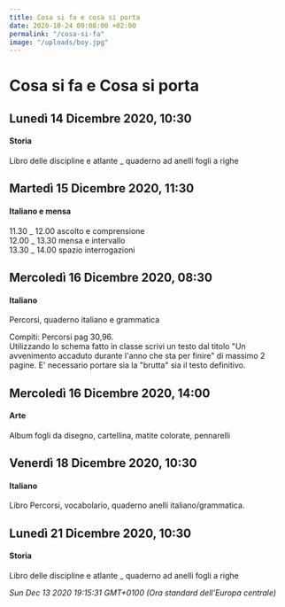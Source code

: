 ```yaml
---
title: Cosa si fa e cosa si porta
date: 2020-10-24 09:08:00 +02:00
permalink: "/cosa-si-fa"
image: "/uploads/boy.jpg"
---
```


# Cosa si fa e Cosa si porta
## Lunedì 14 Dicembre 2020, 10:30
#### Storia
Libro delle discipline e atlante _ quaderno ad anelli fogli a righe  
## Martedì 15 Dicembre 2020, 11:30
#### Italiano e mensa
11.30 _ 12.00 ascolto e comprensione   
12.00 _ 13.30 mensa e intervallo  
13.30 _ 14.00 spazio interrogazioni  
## Mercoledì 16 Dicembre 2020, 08:30
#### Italiano
Percorsi, quaderno italiano e grammatica  
  
Compiti: Percorsi pag 30,96.  
Utilizzando lo schema fatto in classe scrivi un testo dal titolo "Un avvenimento accaduto durante l'anno che sta per finire" di massimo 2 pagine. E' necessario portare sia la "brutta" sia il testo definitivo.  
## Mercoledì 16 Dicembre 2020, 14:00
#### Arte
Album fogli da disegno, cartellina, matite colorate, pennarelli  
## Venerdì 18 Dicembre 2020, 10:30
#### Italiano
Libro Percorsi, vocabolario, quaderno anelli italiano/grammatica.  
## Lunedì 21 Dicembre 2020, 10:30
#### Storia
Libro delle discipline e atlante _ quaderno ad anelli fogli a righe  

_Sun Dec 13 2020 19:15:31 GMT+0100 (Ora standard dell’Europa centrale)_